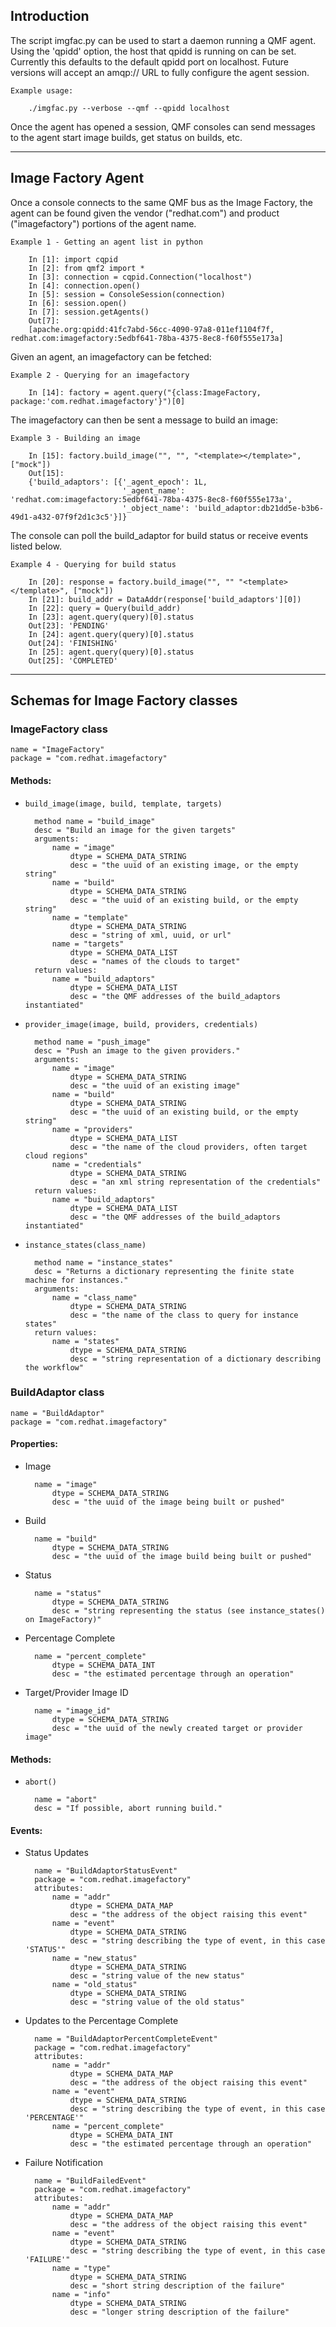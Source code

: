 ## Introduction ##

The script imgfac.py can be used to start a daemon running a QMF agent.  Using the 'qpidd' option, the host that qpidd is running on can be set.  Currently this defaults to the default qpidd port on localhost.  Future versions will accept an amqp:// URL to fully configure the agent session.

	Example usage:
	
		./imgfac.py --verbose --qmf --qpidd localhost

Once the agent has opened a session, QMF consoles can send messages to the agent start image builds, get status on builds, etc.

---

## Image Factory Agent ##

Once a console connects to the same QMF bus as the Image Factory, the agent can be found given the vendor ("redhat.com") and product ("imagefactory") portions of the agent name.  

	Example 1 - Getting an agent list in python
	
		In [1]: import cqpid
		In [2]: from qmf2 import *
		In [3]: connection = cqpid.Connection("localhost")
		In [4]: connection.open()
		In [5]: session = ConsoleSession(connection)
		In [6]: session.open()
		In [7]: session.getAgents()
		Out[7]: 
		[apache.org:qpidd:41fc7abd-56cc-4090-97a8-011ef1104f7f, redhat.com:imagefactory:5edbf641-78ba-4375-8ec8-f60f555e173a]
		
Given an agent, an imagefactory can be fetched:

	Example 2 - Querying for an imagefactory
	
		In [14]: factory = agent.query("{class:ImageFactory, package:'com.redhat.imagefactory'}")[0]
		
The imagefactory can then be sent a message to build an image:

	Example 3 - Building an image
	
		In [15]: factory.build_image("", "", "<template></template>", ["mock"])
		Out[15]: 
		{'build_adaptors': [{'_agent_epoch': 1L,
		                     '_agent_name': 'redhat.com:imagefactory:5edbf641-78ba-4375-8ec8-f60f555e173a',
		                     '_object_name': 'build_adaptor:db21dd5e-b3b6-49d1-a432-07f9f2d1c3c5'}]}
		
The console can poll the build_adaptor for build status or receive events listed below.

	Example 4 - Querying for build status
	
		In [20]: response = factory.build_image("", "" "<template></template>", ["mock"])
		In [21]: build_addr = DataAddr(response['build_adaptors'][0])
		In [22]: query = Query(build_addr)
		In [23]: agent.query(query)[0].status
		Out[23]: 'PENDING'
		In [24]: agent.query(query)[0].status
		Out[24]: 'FINISHING'
		In [25]: agent.query(query)[0].status
		Out[25]: 'COMPLETED'
		
---
## Schemas for Image Factory classes ##

### ImageFactory class ###
    name = "ImageFactory"
    package = "com.redhat.imagefactory"
#### Methods: ####
* `build_image(image, build, template, targets)`
        
        method name = "build_image"
        desc = "Build an image for the given targets"
        arguments:
            name = "image"
                dtype = SCHEMA_DATA_STRING
                desc = "the uuid of an existing image, or the empty string"
            name = "build"
                dtype = SCHEMA_DATA_STRING
                desc = "the uuid of an existing build, or the empty string"
            name = "template"
                dtype = SCHEMA_DATA_STRING
                desc = "string of xml, uuid, or url"
            name = "targets"
                dtype = SCHEMA_DATA_LIST
                desc = "names of the clouds to target"
        return values:
            name = "build_adaptors"
                dtype = SCHEMA_DATA_LIST
                desc = "the QMF addresses of the build_adaptors instantiated"

* `provider_image(image, build, providers, credentials)`
        
        method name = "push_image"
        desc = "Push an image to the given providers."
        arguments:
            name = "image"
                dtype = SCHEMA_DATA_STRING
                desc = "the uuid of an existing image"
            name = "build"
                dtype = SCHEMA_DATA_STRING
                desc = "the uuid of an existing build, or the empty string"
            name = "providers"
                dtype = SCHEMA_DATA_LIST
                desc = "the name of the cloud providers, often target cloud regions"
            name = "credentials"
                dtype = SCHEMA_DATA_STRING
                desc = "an xml string representation of the credentials"
        return values:
            name = "build_adaptors"
                dtype = SCHEMA_DATA_LIST
                desc = "the QMF addresses of the build_adaptors instantiated"

* `instance_states(class_name)`
        
        method name = "instance_states"
        desc = "Returns a dictionary representing the finite state machine for instances."
        arguments:
            name = "class_name"
                dtype = SCHEMA_DATA_STRING
                desc = "the name of the class to query for instance states"
        return values:
            name = "states"
                dtype = SCHEMA_DATA_STRING
                desc = "string representation of a dictionary describing the workflow"
    
### BuildAdaptor class ###
    name = "BuildAdaptor"
    package = "com.redhat.imagefactory"

#### Properties: ####
* Image
        
        name = "image"
            dtype = SCHEMA_DATA_STRING
            desc = "the uuid of the image being built or pushed"
* Build
        
        name = "build"
            dtype = SCHEMA_DATA_STRING
            desc = "the uuid of the image build being built or pushed"
* Status
        
        name = "status"
            dtype = SCHEMA_DATA_STRING
            desc = "string representing the status (see instance_states() on ImageFactory)"
* Percentage Complete
        
        name = "percent_complete"
            dtype = SCHEMA_DATA_INT
            desc = "the estimated percentage through an operation"
* Target/Provider Image ID
        
        name = "image_id"
            dtype = SCHEMA_DATA_STRING
            desc = "the uuid of the newly created target or provider image"

#### Methods: ####
* `abort()`
        
        name = "abort"
        desc = "If possible, abort running build."

#### Events: ####
* Status Updates
        
        name = "BuildAdaptorStatusEvent"
        package = "com.redhat.imagefactory"
        attributes:
            name = "addr"
                dtype = SCHEMA_DATA_MAP
                desc = "the address of the object raising this event"
            name = "event"
                dtype = SCHEMA_DATA_STRING
                desc = "string describing the type of event, in this case 'STATUS'"
            name = "new_status"
                dtype = SCHEMA_DATA_STRING
                desc = "string value of the new status"
            name = "old_status"
                dtype = SCHEMA_DATA_STRING
                desc = "string value of the old status"
        
* Updates to the Percentage Complete
        
        name = "BuildAdaptorPercentCompleteEvent"
        package = "com.redhat.imagefactory"
        attributes:
            name = "addr"
                dtype = SCHEMA_DATA_MAP
                desc = "the address of the object raising this event"
            name = "event"
                dtype = SCHEMA_DATA_STRING
                desc = "string describing the type of event, in this case 'PERCENTAGE'"
            name = "percent_complete"
                dtype = SCHEMA_DATA_INT
                desc = "the estimated percentage through an operation"
        
* Failure Notification
        
        name = "BuildFailedEvent"
        package = "com.redhat.imagefactory"
        attributes:
            name = "addr"
                dtype = SCHEMA_DATA_MAP
                desc = "the address of the object raising this event"
            name = "event"
                dtype = SCHEMA_DATA_STRING
                desc = "string describing the type of event, in this case 'FAILURE'"
            name = "type"
                dtype = SCHEMA_DATA_STRING
                desc = "short string description of the failure"
            name = "info"
                dtype = SCHEMA_DATA_STRING
                desc = "longer string description of the failure"

